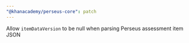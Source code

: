 ```yaml
---
"@khanacademy/perseus-core": patch
---
```


Allow `itemDataVersion` to be null when parsing Perseus assessment item JSON
